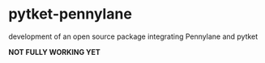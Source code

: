 # pytket-pennylane
development of an open source package integrating Pennylane and pytket


**NOT FULLY WORKING YET**

